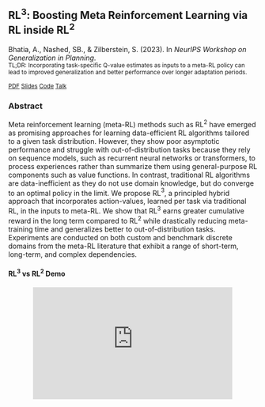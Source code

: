 ## RL$^3$: Boosting Meta Reinforcement Learning via RL inside RL$^2$

Bhatia, A., Nashed, SB., & Zilberstein, S. (2023). In _NeurIPS Workshop on Generalization in Planning_.<br>
<small>
TL;DR: Incorporating task-specific Q-value estimates as inputs to a meta-RL policy can lead to improved generalization and better performance over longer adaptation periods.

[PDF](../files/BNZarxiv2024.pdf)
[Slides](../files/BNZgenplan23_slides.pdf)
[Code](https://github.com/bhatiaabhinav/RL3)
[Talk](https://neurips.cc/virtual/2023/79868)
</small>



### Abstract
Meta reinforcement learning (meta-RL) methods such as RL$^2$ have emerged as promising approaches for learning data-efficient RL algorithms tailored to a given task distribution. However, they show poor asymptotic performance and struggle with out-of-distribution tasks because they rely on sequence models, such as recurrent neural networks or transformers, to process experiences rather than summarize them using general-purpose RL components such as value functions. In contrast, traditional RL algorithms are data-inefficient as they do not use domain knowledge, but do converge to an optimal policy in the limit. We propose RL$^3$, a principled hybrid approach that incorporates action-values, learned per task via traditional RL, in the inputs to meta-RL. We show that RL$^3$ earns greater cumulative reward in the long term compared to RL$^2$ while drastically reducing meta-training time and generalizes better to out-of-distribution tasks. Experiments are conducted on both custom and benchmark discrete domains from the meta-RL literature that exhibit a range of short-term, long-term, and complex dependencies.




#### RL$^3$ vs RL$^2$ Demo
<p style="text-align:center">
<iframe style="center; width: 80%; height: auto; aspect-ratio: 16/9" src="https://www.youtube.com/embed/eLA_S1BQUYM" title="RL² vs RL³ Demo | RL³:  Boosting Meta RL via RL inside RL²" frameborder="0" allow="accelerometer; autoplay; clipboard-write; encrypted-media; gyroscope; picture-in-picture; web-share" allowfullscreen></iframe>
</p>


